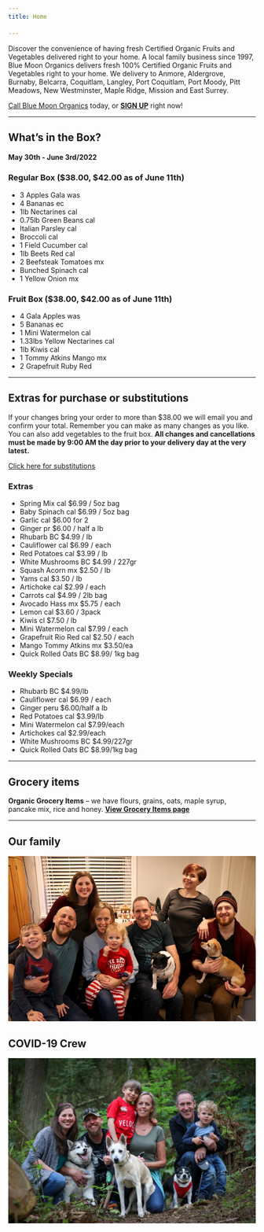 ```yaml
---
title: Home

---
```

Discover the convenience of having fresh Certified Organic Fruits and Vegetables delivered right to your home. A local family business since 1997, Blue Moon Organics delivers fresh 100% Certified Organic Fruits and Vegetables right to your home. We delivery to Anmore, Aldergrove, Burnaby, Belcarra, Coquitlam, Langley, Port Coquitlam, Port Moody, Pitt Meadows, New Westminster, Maple Ridge, Mission and East Surrey.

[Call Blue Moon Organics](/contact) today, or [**SIGN UP**](/sign-up) right now!

***

## What’s in the Box?

#### **May 30th - June 3rd/2022**

### Regular Box ($38.00, $42.00 as of June 11th)

* 3 Apples Gala  was
* 4 Bananas  ec
* 1lb Nectarines  cal
* 0.75lb Green Beans  cal
* Italian Parsley  cal
* Broccoli  cal
* 1 Field Cucumber  cal
* 1lb Beets Red  cal
* 2 Beefsteak Tomatoes  mx
* Bunched Spinach  cal
* 1 Yellow Onion  mx

### Fruit Box ($38.00, $42.00 as of June 11th)

* 4 Gala Apples  was
* 5 Bananas  ec
* 1 Mini Watermelon  cal
* 1.33lbs Yellow Nectarines  cal
* 1lb Kiwis  cal
* 1 Tommy Atkins Mango  mx
* 2 Grapefruit Ruby Red

***

## Extras for purchase or substitutions

If your changes bring your order to more than $38.00 we will email you and confirm your total. Remember you can make as many changes as you like. You can also add vegetables to the fruit box. **All changes and cancellations must be made by 9:00 AM the day prior to your delivery day at the very latest.**

[Click here for substitutions](/substitutions "Click here for substitutions")

### Extras

* Spring Mix  cal   $6.99 / 5oz bag
* Baby Spinach cal   $6.99 / 5oz bag
* Garlic  cal   $6.00 for 2
* Ginger  pr   $6.00 / half a lb
* Rhubarb  BC  $4.99 / lb
* Cauliflower  cal  $6.99 / each
* Red Potatoes  cal   $3.99 / lb
* White Mushrooms BC  $4.99 / 227gr
* Squash Acorn  mx  $2.50 / lb
* Yams  cal   $3.50 / lb
* Artichoke  cal   $2.99 / each
* Carrots  cal   $4.99 / 2lb bag
* Avocado Hass mx  $5.75 / each
* Lemon  cal   $3.60 / 3pack
* Kiwis  cl   $7.50 / lb
* Mini Watermelon cal  $7.99 / each
* Grapefruit Rio Red  cal  $2.50 / each
* Mango Tommy Atkins  mx  $3.50/ea
* Quick Rolled Oats BC  $8.99/ 1kg bag

### Weekly Specials

* Rhubarb  BC   $4.99/lb
* Cauliflower  cal  $6.99 / each
* Ginger  peru  $6.00/half a lb
* Red Potatoes  cal  $3.99/lb
* Mini Watermelon cal  $7.99/each
* Artichokes  cal  $2.99/each
* White Mushrooms  BC  $4.99/227gr
* Quick Rolled Oats BC  $8.99/1kg bag

***

## Grocery items

**Organic Grocery Items** – we have flours, grains, oats, maple syrup, pancake mix, rice and honey. [**View Grocery Items page**](/groceries)

***

## Our family

![Our family.](./uploads/IMG_1376-copy.jpg "Our family")

## COVID-19 Crew

![COVID-19 crew.](./uploads/covid.jpg "COVID-19 crew")